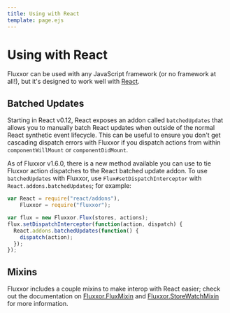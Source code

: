 ```yaml
---
title: Using with React
template: page.ejs
---
```


Using with React
================

Fluxxor can be used with any JavaScript framework (or no framework at all!), but it's designed to work well with [React](http://facebook.github.io/react/).

Batched Updates
---------------

Starting in React v0.12, React exposes an addon called `batchedUpdates` that allows you to manually batch React updates when outside of the normal React synthetic event lifecycle. This can be useful to ensure you don't get cascading dispatch errors with Fluxxor if you dispatch actions from within `componentWillMount` or `componentDidMount`.

As of Fluxxor v1.6.0, there is a new method available you can use to tie Fluxxor action dispatches to the React batched update addon. To use `batchedUpdates` with Fluxxor, use `Flux#setDispatchInterceptor` with `React.addons.batchedUpdates`; for example:

```javascript
var React = require("react/addons"),
    Fluxxor = require("fluxxor");

var flux = new Fluxxor.Flux(stores, actions);
flux.setDispatchInterceptor(function(action, dispatch) {
  React.addons.batchedUpdates(function() {
    dispatch(action);
  });
});
```

Mixins
------

Fluxxor includes a couple mixins to make interop with React easier; check out the documentation on [Fluxxor.FluxMixin](/documentation/flux-mixin.html) and [Fluxxor.StoreWatchMixin](/documentation/store-watch-mixin.html) for more information.
